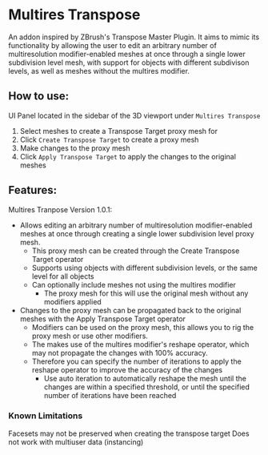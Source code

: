 # Multires Transpose
An addon inspired by ZBrush's Transpose Master Plugin. It aims to mimic its functionality by allowing the user to edit an arbitrary number of multiresolution modifier-enabled meshes at once through a single lower subdivision level mesh, with support for objects with different subdivison levels, as well as meshes without the multires modifier.

## How to use:
UI Panel located in the sidebar of the 3D viewport under `Multires Transpose`
1. Select meshes to create a Transpose Target proxy mesh for
2. Click `Create Transpose Target` to create a proxy mesh
3. Make changes to the proxy mesh
4. Click `Apply Transpose Target` to apply the changes to the original meshes

## Features:
Multires Tranpose Version 1.0.1:
* Allows editing an arbitrary number of multiresolution modifier-enabled meshes at once through creating a single lower subdivision level proxy mesh.
    * This proxy mesh can be created through the Create Transpose Target operator
    * Supports using objects with different subdivision levels, or the same level for all objects
    * Can optionally include meshes not using the multires modifier
        * The proxy mesh for this will use the original mesh without any modifiers applied
* Changes to the proxy mesh can be propagated back to the original meshes with the Apply Transpose Target operator
    * Modifiers can be used on the proxy mesh, this allows you to rig the proxy mesh or use other modifiers.
    * The makes use of the multires modifier's reshape operator, which may not propagate the changes with 100% accuracy.
    * Therefore you can specify the number of iterations to apply the reshape operator to improve the accuracy of the changes
        * Use auto iteration to automatically reshape the mesh until the changes are within a specified threshold, or until the specified number of iterations have been reached

### Known Limitations
Facesets may not be preserved when creating the transpose target
Does not work with multiuser data (instancing)

